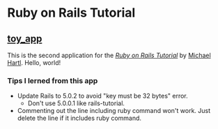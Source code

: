 # Ruby on Rails Tutorial

## [toy_app](https://warm-shelf-93524.herokuapp.com/)

This is the second application for the [*Ruby on Rails Tutorial*](http://railstutorial.jp/)
by [Michael Hartl](http://www.michaelhartl.com/). Hello, world!

### Tips I lerned from this app

- Update Rails to 5.0.2 to avoid "key must be 32 bytes" error.
  - Don't use 5.0.0.1 like rails-tutorial.
- Commenting out the line including ruby command won't work. Just delete the line if it includes ruby command.
